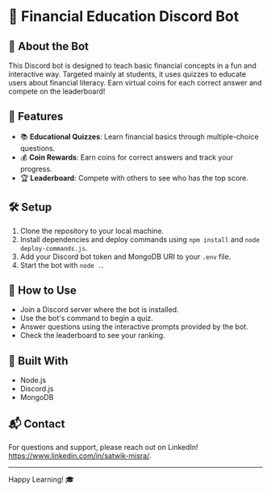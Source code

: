 # 🤖 Financial Education Discord Bot

## 📜 About the Bot
This Discord bot is designed to teach basic financial concepts in a fun and interactive way. Targeted mainly at students, it uses quizzes to educate users about financial literacy. Earn virtual coins for each correct answer and compete on the leaderboard!

## 🚀 Features
- 📚 **Educational Quizzes**: Learn financial basics through multiple-choice questions.
- 💰 **Coin Rewards**: Earn coins for correct answers and track your progress.
- 🏆 **Leaderboard**: Compete with others to see who has the top score.

## 🛠️ Setup
1. Clone the repository to your local machine.
2. Install dependencies and deploy commands using `npm install` and `node deploy-commands.js`.
3. Add your Discord bot token and MongoDB URI to your `.env` file.
4. Start the bot with `node .`.

## 📝 How to Use
- Join a Discord server where the bot is installed.
- Use the bot's command to begin a quiz.
- Answer questions using the interactive prompts provided by the bot.
- Check the leaderboard to see your ranking.

## 🔧 Built With
- Node.js
- Discord.js
- MongoDB


## 📬 Contact
For questions and support, please reach out on LinkedIn! https://www.linkedin.com/in/satwik-misra/.

---

Happy Learning! 🎓

